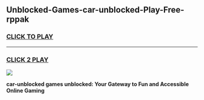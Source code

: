 
## Unblocked-Games-car-unblocked-Play-Free-rppak
<h3>
<a href="https://premium76.site?title=car-unblocked&ref=21A">CLICK TO PLAY</a></h3>
<hr>

<h3>
<a href="https://premium76.site?title=car-unblocked&ref=21A">CLICK 2 PLAY</a>
  
</h3>

<a href="https://premium76.site?title=car-unblocked&ref=21A"><img src="https://clearcache.store/games.png"></a>


**car-unblocked games unblocked: Your Gateway to Fun and Accessible Online Gaming**

